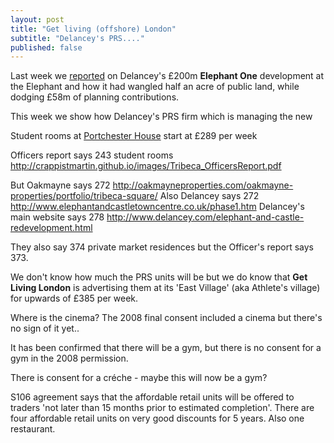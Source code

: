 ```yaml
---
layout: post
title: "Get living (offshore) London"
subtitle: "Delancey's PRS...."
published: false
---
```

Last week we [reported](http://35percent.org/2017-03-12-delanceys-dirty-tricks/) on Delancey's £200m __Elephant One__ development at the Elephant and how it had wangled half an acre of public land, while dodging £58m of planning contributions.

This week we show how Delancey's PRS firm which is managing the new 

Student rooms at [Portchester House](/img/portchester-house-guide.pdf) start at £289 per week


Officers report says 243 student rooms http://crappistmartin.github.io/images/Tribeca_OfficersReport.pdf

But Oakmayne says 272 http://oakmayneproperties.com/oakmayne-properties/portfolio/tribeca-square/
Also Delancey says 272 http://www.elephantandcastletowncentre.co.uk/phase1.htm
Delancey's main website says 278 http://www.delancey.com/elephant-and-castle-redevelopment.html

They also say 374 private market residences but the Officer's report says 373.

We don't know how much the PRS units will be but we do know that __Get Living London__ is advertising them at its 'East Village' (aka Athlete's village) for upwards of £385 per week.

Where is the cinema?
The 2008 final consent included a cinema but there's no sign of it yet..

It has been confirmed that there will be a gym, but there is no consent for a gym in the 2008 permission.

There is consent for a créche - maybe this will now be a gym?

S106 agreement says that the affordable retail units will be offered to traders 'not later than 15 months prior to estimated completion'. There are four affordable retail units on very good discounts for 5 years. Also one restaurant.
